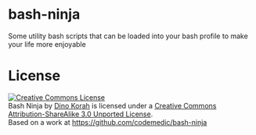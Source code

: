 bash-ninja
==========

Some utility bash scripts that can be loaded into your bash profile to make your life more enjoyable

License
=======
<a rel="license" href="http://creativecommons.org/licenses/by-sa/3.0/deed.en_US"><img alt="Creative Commons License" style="border-width:0" src="http://i.creativecommons.org/l/by-sa/3.0/88x31.png" /></a><br /><span xmlns:dct="http://purl.org/dc/terms/" property="dct:title">Bash Ninja</span> by <a xmlns:cc="http://creativecommons.org/ns#" href="https://github.com/codemedic/bash-ninja" property="cc:attributionName" rel="cc:attributionURL">Dino Korah</a> is licensed under a <a rel="license" href="http://creativecommons.org/licenses/by-sa/3.0/deed.en_US">Creative Commons Attribution-ShareAlike 3.0 Unported License</a>.<br />Based on a work at <a xmlns:dct="http://purl.org/dc/terms/" href="https://github.com/codemedic/bash-ninja" rel="dct:source">https://github.com/codemedic/bash-ninja</a>
